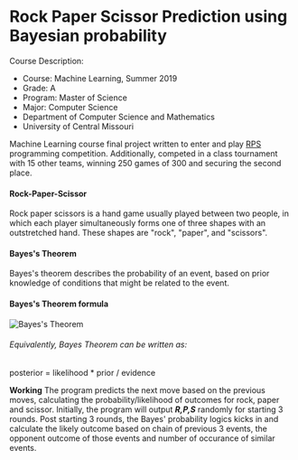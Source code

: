 # Rock Paper Scissor Prediction using Bayesian probability

Course Description:
- Course: Machine Learning, Summer 2019
- Grade: A
- Program: Master of Science
- Major: Computer Science
- Department of Computer Science and Mathematics
- University of Central Missouri

Machine Learning course final project written to enter and play [RPS](http://www.rpscontest.com/) programming competition. Additionally, competed in a class tournament with 15 other teams, winning 250 games of 300 and securing the second place.

#### **Rock-Paper-Scissor**
Rock paper scissors is a hand game usually played between two people, in which each player simultaneously forms one of three shapes with an outstretched hand. These shapes are "rock", "paper", and "scissors".

#### **Bayes's Theorem**
Bayes's theorem describes the probability of an event, based on prior knowledge of conditions that might be related to the event.

#### **Bayes's Theorem formula**
![Bayes's Theorem](https://katkamrakesh.github.io/rock_paper_scissor_prediction/img/bayes_theorem.png)

###### Equivalently, Bayes Theorem can be written as:
posterior = likelihood * prior / evidence

**Working**
The program predicts the next move based on the previous moves, calculating the probability/likelihood of outcomes for rock, paper and scissor. Initially, the program will output ***R,P,S*** randomly for starting 3 rounds. Post starting 3 rounds, the Bayes' probability logics kicks in and calculate the likely outcome based on chain of previous 3 events, the opponent outcome of those events and number of occurance of similar events.
